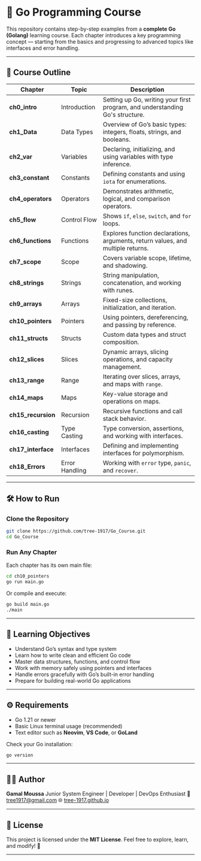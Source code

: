 # 🐹 Go Programming Course

This repository contains step-by-step examples from a **complete Go (Golang)** learning course.
Each chapter introduces a key programming concept — starting from the basics and progressing to advanced topics like interfaces and error handling.

---

## 📘 Course Outline

| Chapter            | Topic          | Description                                                                     |
| ------------------ | -------------- | ------------------------------------------------------------------------------- |
| **ch0_intro**      | Introduction   | Setting up Go, writing your first program, and understanding Go's structure.    |
| **ch1_Data**       | Data Types     | Overview of Go’s basic types: integers, floats, strings, and booleans.          |
| **ch2_var**        | Variables      | Declaring, initializing, and using variables with type inference.               |
| **ch3_constant**   | Constants      | Defining constants and using `iota` for enumerations.                           |
| **ch4_operators**  | Operators      | Demonstrates arithmetic, logical, and comparison operators.                     |
| **ch5_flow**       | Control Flow   | Shows `if`, `else`, `switch`, and `for` loops.                                  |
| **ch6_functions**  | Functions      | Explores function declarations, arguments, return values, and multiple returns. |
| **ch7_scope**      | Scope          | Covers variable scope, lifetime, and shadowing.                                 |
| **ch8_strings**    | Strings        | String manipulation, concatenation, and working with runes.                     |
| **ch9_arrays**     | Arrays         | Fixed-size collections, initialization, and iteration.                          |
| **ch10_pointers**  | Pointers       | Using pointers, dereferencing, and passing by reference.                        |
| **ch11_structs**   | Structs        | Custom data types and struct composition.                                       |
| **ch12_slices**    | Slices         | Dynamic arrays, slicing operations, and capacity management.                    |
| **ch13_range**     | Range          | Iterating over slices, arrays, and maps with `range`.                           |
| **ch14_maps**      | Maps           | Key-value storage and operations on maps.                                       |
| **ch15_recursion** | Recursion      | Recursive functions and call stack behavior.                                    |
| **ch16_casting**   | Type Casting   | Type conversion, assertions, and working with interfaces.                       |
| **ch17_interface** | Interfaces     | Defining and implementing interfaces for polymorphism.                          |
| **ch18_Errors**    | Error Handling | Working with `error` type, `panic`, and `recover`.                              |

---

## 🛠️ How to Run

### Clone the Repository

```bash
git clone https://github.com/tree-1917/Go_Course.git
cd Go_Course
```

### Run Any Chapter

Each chapter has its own main file:

```bash
cd ch10_pointers
go run main.go
```

Or compile and execute:

```bash
go build main.go
./main
```

---

## 🧠 Learning Objectives

* Understand Go’s syntax and type system
* Learn how to write clean and efficient Go code
* Master data structures, functions, and control flow
* Work with memory safely using pointers and interfaces
* Handle errors gracefully with Go’s built-in error handling
* Prepare for building real-world Go applications

---

## ⚙️ Requirements

* Go 1.21 or newer
* Basic Linux terminal usage (recommended)
* Text editor such as **Neovim**, **VS Code**, or **GoLand**

Check your Go installation:

```bash
go version
```

---

## 🧑‍💻 Author

**Gamal Moussa**
Junior System Engineer | Developer | DevOps Enthusiast
📧 [tree1917@gmail.com](mailto:tree1917@gmail.com)
🌐 [tree-1917.github.io](https://tree-1917.github.io)

---

## 🏁 License

This project is licensed under the **MIT License**.
Feel free to explore, learn, and modify! 🚀

---


